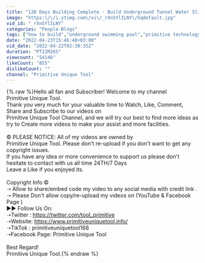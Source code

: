 ```yaml
---
title: "120 Days Building Complete - Build Underground Tunnel Water Slide into Swimming Pool House Part II"
image: "https:\/\/i.ytimg.com\/vi\/_rXnSYlILNY\/hqdefault.jpg"
vid_id: "_rXnSYlILNY"
categories: "People-Blogs"
tags: ["how to build","underground swimming pool","primitive technology"]
date: "2022-04-23T15:46:48+03:00"
vid_date: "2022-04-22T02:30:35Z"
duration: "PT22M26S"
viewcount: "54146"
likeCount: "855"
dislikeCount: ""
channel: "Primitive Unique Tool"
---
```

{% raw %}Hello all fan and Subscriber! Welcome to my channel <br />Primitive Unique Tool.<br />Thank you very much for your valuable time to Watch, Like, Comment, Share and Subscribe to our videos on <br />Primitive Unique Tool Channel, and we will try our best to find more ideas as try to Create more videos to make your assist and more facilities.<br /><br />© PLEASE NOTICE: All of my videos are owned by <br />Primitive Unique Tool. Please don't re-upload if you don't want to get any copyright issues.<br />If you have any idea or more convenience to support us please don't hesitate to contact with us all time 24TH/7 Days<br />Leave a Like if you enjoyed its.<br /><br />Copyright Info © <br />➝ Allow to share/embed code my video to any social media with credit link .<br />➝ Please Don't allow copy/re-upload my videos on (YouTube &amp; Facebook Page ) <br />▶▶ Follow Us On:<br />➝Twitter : <a rel="nofollow" target="blank" href="https://twitter.com/tool_primitive">https://twitter.com/tool_primitive</a><br />➝Website: <a rel="nofollow" target="blank" href="https://www.primitiveuniquetool.info/">https://www.primitiveuniquetool.info/</a><br />➝TikTok  : primitiveuniquetool168<br />➝Facebook Page: Primitive Unique Tool<br /><br />Best Regard!<br />Primitive Unique Tool.{% endraw %}
